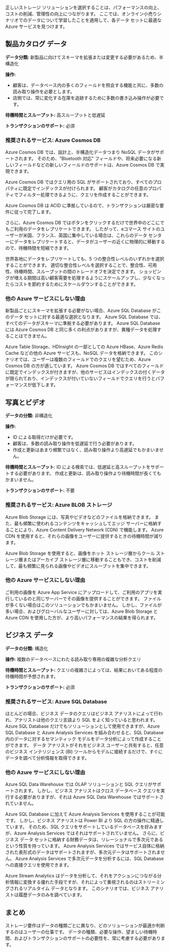 正しいストレージ ソリューションを選択することは、パフォーマンスの向上、コストの削減、管理性の向上につながります。 ここでは、オンライン小売りシナリオでのデータについて学習したことを適用して、各データ セットに最適な Azure サービスを見つけます。 

## <a name="product-catalog-data"></a>製品カタログ データ

**データ分類:** 新製品に向けてスキーマを拡張または変更する必要があるため、半構造化

**操作:**

- 顧客は、データベース内の多くのフィールドを照会する機能と共に、多数の読み取り操作を必要とします。
- 店側では、常に変化する在庫を追跡するために多数の書き込み操作が必要です。

**待機時間とスループット:** 高スループットと低遅延

**トランザクションのサポート:** 必須

### <a name="recommended-service-azure-cosmos-db"></a>推奨されるサービス: Azure Cosmos DB

Azure Cosmos DB では、設計上、半構造化データつまり NoSQL データがサポートされます。 そのため、"Bluetooth 対応" フィールドや、将来必要になる新しいフィールドなどの新しいフィールドのサポートは、Azure Cosmos DB で実現できます。

Azure Cosmos DB ではクエリ用の SQL がサポートされており、すべてのプロパティに既定でインデックスが付けられます。 顧客がカタログの任意のプロパティでフィルター処理できるように、クエリを作成することができます。

Azure Cosmos DB は ACID に準拠しているので、トランザクションは厳密な要件に従って完了します。

さらに、Azure Cosmos DB ではボタンをクリックするだけで世界中のどこにでもご利用のデータをレプリケートできます。 したがって、eコマース サイトのユーザーが米国、フランス、英国に集中している場合は、これらのデータ センターにデータをレプリケートすると、データがユーザーの近くに物理的に移動するので、待機時間を短縮できます。 

世界各地にデータをレプリケートしても、5 つの整合性レベルのいずれかを選択することができます。 適切な整合性レベルを選択することで、整合性、可用性、待機時間、スループットの間のトレードオフを決定できます。 ショッピングが増える期間は高い顧客需要を処理するようにスケールアップし、少なくなったらコストを節約するためにスケールダウンすることができます。

### <a name="why-not-other-azure-services"></a>他の Azure サービスにしない理由

新製品ごとにスキーマを拡張する必要がない場合、Azure SQL Database がこのデータ セットに対する最適な選択となります。 Azure SQL Database では、すべてのデータがスキーマに準拠する必要があります。 Azure SQL Database には Azure Cosmos DB と同じ多くの利点がありますが、異種データを処理することはできません。 

Azure Table Storage、HDInsight の一部としての Azure HBase、Azure Redis Cache などの他の Azure サービスも、NoSQL データを格納できます。 このシナリオでは、ユーザーは複数のフィールドでのクエリを望むため、Azure Cosmos DB の方が適しています。 Azure Cosmos DB ではすべてのフィールドに既定でインデックスが付きますが、他のサービスはインデックスの付くデータが限られており、インデックスが付いていないフィールドでクエリを行うとパフォーマンスが低下します。

## <a name="photos-and-videos"></a>写真とビデオ

**データの分類:** 非構造化

**操作:**

- ID による取得だけが必要です。
- 顧客は、多数の読み取り操作を低遅延で行う必要があります。
- 作成と更新はあまり頻繁ではなく、読み取り操作より高遅延でもかまいません。

**待機時間とスループット**: ID による検索では、低遅延と高スループットをサポートする必要があります。 作成と更新は、読み取り操作より待機時間が長くてもかまいません。

**トランザクションのサポート:** 不要

### <a name="recommended-service-azure-blob-storage"></a>推奨されるサービス: Azure BLOB ストレージ

Azure Blob Storage には、写真やビデオなどのファイルを格納できます。 また、最も頻繁に使われるコンテンツをキャッシュしてエッジ サーバーに格納することにより、Azure Content Delivery Network (CDN) で機能します。 Azure CDN を使用すると、それらの画像をユーザーに提供するときの待機時間が減ります。

Azure Blob Storage を使用すると、画像をホット ストレージ層からクール ストレージ層またはアーカイブ ストレージ層に移動することもでき、コストを削減して、最も頻繁に見られる画像やビデオにスループットを集中できます。

### <a name="why-not-other-azure-services"></a>他の Azure サービスにしない理由

ご利用の画像を Azure App Service にアップロードして、ご利用のアプリを実行しているのと同じサーバーでその画像を提供することができます。 ファイルが多くない場合はこのソリューションでもかまいません。 しかし、ファイルが多い場合、およびグローバルなユーザーに対しては、Azure Blob Storage と Azure CDN を使用した方が、より高いパフォーマンスの結果を得られます。

## <a name="business-data"></a>ビジネス データ

**データの分類:** 構造化

**操作:** 複数のデータベースにわたる読み取り専用の複雑な分析クエリ

**待機時間とスループット:** クエリの複雑さによっては、結果においてある程度の待機時間が予想されます。

**トランザクションのサポート:** 必須

### <a name="recommended-service-azure-sql-database"></a>推奨されるサービス: Azure SQL Database

ほとんどの場合、ビジネス データのクエリはビジネス アナリストによって行われ、アナリストは他のクエリ言語より SQL をよく知っていると思われます。 Azure SQL Database だけでもソリューションとして使用できますが、Azure SQL Database と Azure Analysis Services を組み合わせると、SQL Database 内のデータに対するセマンティック モデルをデータ分析によって作成することができます。 データ アナリストがそれをビジネス ユーザーと共有すると、任意のビジネス インテリジェンス (BI) ツールからモデルに接続するだけで、すぐにデータを調べて分析情報を取得できます。 

### <a name="why-not-other-azure-services"></a>他の Azure サービスにしない理由

Azure SQL Data Warehouse では OLAP ソリューションと SQL クエリがサポートされます。 しかし、ビジネス アナリストはクロス データベース クエリを実行する必要がありますが、それは Azure SQL Data Warehouse ではサポートされていません。

Azure SQL Database に加えて Azure Analysis Services を使用することが可能です。 しかし、ビジネス アナリストは Power BI より SQL の方の操作に精通しています。 そのため、SQL クエリをサポートしているデータベースを好みますが、Azure Analysis Services ではそれはサポートされていません。 さらに、ビジネス データ セットに格納する財務データは、リレーショナルで多次元であるという性質を持っています。 Azure Analysis Services ではサービス自体に格納された表形式のデータはサポートされますが、多次元データはサポートされません。 Azure Analysis Services で多次元データを分析するには、SQL Database への直接クエリを使用できます。

Azure Stream Analytics はデータを分析して、それをアクションにつながる分析情報に変換する優れた手段ですが、それによって重視されるのはストリーミングされるリアルタイム データとなります。 このシナリオでは、ビジネス アナリストは履歴データのみを調べています。

## <a name="summary"></a>まとめ

ストレージ要件はデータの種類ごとに異なり、どのソリューションが最適か判断するのはユーザーの仕事です。 データの種類、必要な操作、望ましい待機時間、およびトランザクションのサポートの必要性を、常に考慮する必要があります。